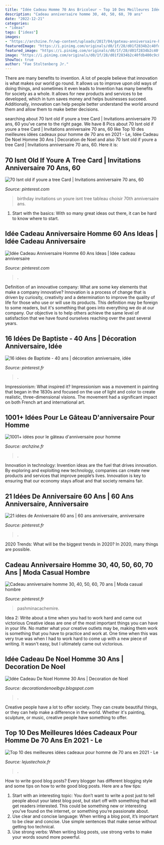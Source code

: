 ```yaml
---
title: "Idée Cadeau Homme 70 Ans Bricoleur ~ Top 10 Des Meilleures Idées Cadeaux Pour Homme De 70 Ans En 2021"
description: "Cadeau anniversaire homme 30, 40, 50, 60, 70 ans"
date: "2022-12-21"
categories:
- "ideas"
tags: ["ideas"]
images:
- "https://archzine.fr/wp-content/uploads/2017/04/gateau-anniversaire-homme-gateau-pour-homme-moderne-steak.jpg"
featuredImage: "https://i.pinimg.com/originals/d0/1f/28/d01f2834b2c40fdb400c9c8f62da786a.jpg"
featured_image: "https://i.pinimg.com/originals/d0/1f/28/d01f2834b2c40fdb400c9c8f62da786a.jpg"
image: "https://i.pinimg.com/originals/d0/1f/28/d01f2834b2c40fdb400c9c8f62da786a.jpg"
ShowToc: true
author: "Fae Stoltenberg Jr."
---
```



There are many benefits to invention. A lot of people believe that innovation is what makes our world go round. It allows us to improve upon old ways of doing things, and sometimes it even leads to
Invention has many benefits for society as a whole. It allows for new products and services to be developed, which in turn saves money and helps businesses succeed. Additionally, innovation can help people better understand the world around them and allow them to make better decisions.

	

		
searching about 70 Isnt old if youre a tree Card | Invitations anniversaire 70 ans, 60 you've came to the right page. We have 8 Pics about 70 Isnt old if youre a tree Card | Invitations anniversaire 70 ans, 60 like Top 10 des meilleures idées cadeaux pour homme de 70 ans en 2021 - Le, Idée Cadeau De Noel Homme 30 Ans | Decoration de Noel and also 70 Isnt old if youre a tree Card | Invitations anniversaire 70 ans, 60. Here it is:
		
    
## 70 Isnt Old If Youre A Tree Card | Invitations Anniversaire 70 Ans, 60

<img loading=lazy src="https://i.pinimg.com/originals/1f/82/c6/1f82c60a5449fa905e1ab470b8e14113.jpg" onerror="this.onerror=null;this.src='https://tse2.mm.bing.net/th?id=OIP.HFle_Y0bVrA_swsiFJ9dUQHaHa&amp;pid=15.1';" alt="70 Isnt old if youre a tree Card | Invitations anniversaire 70 ans, 60">

_Source: pinterest.com_

>birthday invitations un youre isnt tree tableau choisir 70th anniversaire ans. 

	

1. Start with the basics: With so many great ideas out there, it can be hard to know where to start.

    
## Idée Cadeau Anniversaire Homme 60 Ans Ideas | Idée Cadeau Anniversaire

<img loading=lazy src="https://i.pinimg.com/originals/d0/1f/28/d01f2834b2c40fdb400c9c8f62da786a.jpg" onerror="this.onerror=null;this.src='https://tse3.mm.bing.net/th?id=OIP.nRMXf64MGF5TN_qFTsBQBQHaE8&amp;pid=15.1';" alt="Idée Cadeau Anniversaire Homme 60 Ans Ideas | Idée cadeau anniversaire">

_Source: pinterest.com_

>. 

	

Definition of an innovative company: What are some key elements that make a company innovative?
Innovation is a process of change that is driven by curiosity, creativity and a determination to improve the quality of life for those who use or will use its products. This definition may be foreign to some readers, but it's something that goes into everything we do at our company. Our objective is to help others achieve the same level of satisfaction that we have found ourselves reaching over the past several years.

    
## 16 Idées De Baptiste - 40 Ans | Décoration Anniversaire, Idée

<img loading=lazy src="https://i.pinimg.com/474x/55/99/b2/5599b29f9a4eeb1cb3201ad2dfc6b059.jpg" onerror="this.onerror=null;this.src='https://tse2.mm.bing.net/th?id=OIP.shkwsxWPEtPguMeUS7FLBwAAAA&amp;pid=15.1';" alt="16 idées de Baptiste - 40 ans | décoration anniversaire, idée">

_Source: pinterest.fr_

>. 

	

Impressionism: What inspired it?
Impressionism was a movement in painting that began in the 1830s and focused on the use of light and color to create realistic, three-dimensional visions. The movement had a significant impact on both French art and international art.

    
## 1001+ Idées Pour Le Gâteau D&#039;anniversaire Pour Homme

<img loading=lazy src="https://archzine.fr/wp-content/uploads/2017/04/gateau-anniversaire-homme-gateau-pour-homme-moderne-steak.jpg" onerror="this.onerror=null;this.src='https://tse4.mm.bing.net/th?id=OIP.mYe5nTY8bEFFAMvxkVgnJQHaGp&amp;pid=15.1';" alt="1001+ idées pour le gâteau d&#039;anniversaire pour homme">

_Source: archzine.fr_

>. 

	

Innovation in technology:
Invention ideas are the fuel that drives innovation. By exploring and exploiting new technology, companies can create new products and services that improve people’s lives. Innovation is key to ensuring that our economy stays afloat and that society remains fair.

    
## 21 Idées De Anniversaire 60 Ans | 60 Ans Anniversaire, Anniversaire

<img loading=lazy src="https://i.pinimg.com/474x/e7/3f/19/e73f19bfa901b57ab80dbc08aacb2ef2--birthday-gift-for-mother-th-birthday-gifts.jpg?nii=t" onerror="this.onerror=null;this.src='https://tse1.mm.bing.net/th?id=OIP.Z7AkwQ8zLSsQmZRs7jC-vwAAAA&amp;pid=15.1';" alt="21 idées de Anniversaire 60 ans | 60 ans anniversaire, anniversaire">

_Source: pinterest.fr_

>. 

	

2020 Trends: What will be the biggest trends in 2020?
In 2020, many things are possible.

    
## Cadeau Anniversaire Homme 30, 40, 50, 60, 70 Ans | Moda Casual Hombre

<img loading=lazy src="https://i.pinimg.com/736x/fc/9f/ff/fc9fff7eed57c912de172f32276d70f0--chunky-scarves-big-scarves.jpg" onerror="this.onerror=null;this.src='https://tse2.mm.bing.net/th?id=OIP.hLBhC7jvbp0Ql3gtjITx1wAAAA&amp;pid=15.1';" alt="Cadeau anniversaire homme 30, 40, 50, 60, 70 ans | Moda casual hombre">

_Source: pinterest.fr_

>pashminacachemire. 

	

Idea 2: Write about a time when you had to work hard and came out victorious
Creative ideas are one of the most important things you can have in your life. No matter what your creative outlets may be, making them work is something that you have to practice and work at. One time when this was very true was when I had to work hard to come up with a new piece of writing. It wasn't easy, but I ultimately came out victorious.

    
## Idée Cadeau De Noel Homme 30 Ans | Decoration De Noel

<img loading=lazy src="https://www.uvme.biz/wp-content/uploads/2020/06/idee-cadeau-homme-img-934x1024-1.jpg" onerror="this.onerror=null;this.src='https://tse1.mm.bing.net/th?id=OIP.nvG90jYTsbhyV04bkKLRqAHaIH&amp;pid=15.1';" alt="Idée Cadeau De Noel Homme 30 Ans | Decoration de Noel">

_Source: decorationdenoelbgv.blogspot.com_

>. 

	

Creative people have a lot to offer society. They can create beautiful things, or they can help make a difference in the world. Whether it's painting, sculpture, or music, creative people have something to offer.

    
## Top 10 Des Meilleures Idées Cadeaux Pour Homme De 70 Ans En 2021 - Le

<img loading=lazy src="https://lejustechoix.fr/wp-content/uploads/2020/09/meilleure-idée-cadeau-homme-70-ans.jpg" onerror="this.onerror=null;this.src='https://tse2.mm.bing.net/th?id=OIP.VZUL3Aefji8Yf61USBW3mgHaD8&amp;pid=15.1';" alt="Top 10 des meilleures idées cadeaux pour homme de 70 ans en 2021 - Le">

_Source: lejustechoix.fr_

>. 

	

How to write good blog posts?
Every blogger has different blogging style and some tips on how to write good blog posts. Here are a few tips: 
1. Start with an interesting topic: You don’t want to write a post just to tell people about your latest blog post, but start off with something that will get readers interested. This could be something new or interesting you’ve found on the internet, or something you’re passionate about. 
2. Use clear and concise language: When writing a blog post, it’s important to be clear and concise. Use simple sentences that make sense without getting too technical. 
3. Use strong verbs: When writing blog posts, use strong verbs to make your words sound more powerful.

